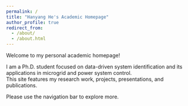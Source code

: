 ```yaml
---
permalink: /
title: "Hanyang He's Academic Homepage"
author_profile: true
redirect_from:
  - /about/
  - /about.html
---
```


Welcome to my personal academic homepage!

I am a Ph.D. student focused on data-driven system identification and its applications in microgrid and power system control.  
This site features my research work, projects, presentations, and publications.

Please use the navigation bar to explore more.

